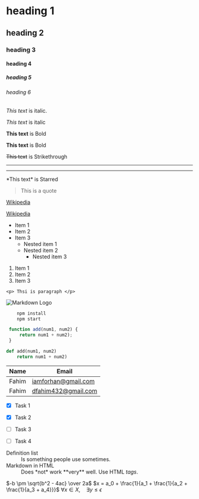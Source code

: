 <!-- Headings  -->
# heading 1 
## heading 2 
### heading 3 
#### heading 4 
##### heading 5 
###### heading 6 

<!-- Italics -->

*This text* is italic.

_This text_ is italic


<!-- Strong -->

**This text** is Bold 

__This text__ is Bold 

~~This text~~ is Strikethrough 

<!-- Horizontal Rule -->
---
___

<!-- Show star -->
\*This text\* is Starred 

<!-- Blockquote  -->
> This is a quote 

<!-- Links  -->

[Wikipedia](http://www.wikipedia.com)

<!-- Links with title  -->
[Wikipedia](http://www.wikipedia.com "Wikipedia")


<!-- UL -->
* Item 1 
* Item 2 
* Item 3 
    * Nested item 1 
    * Nested item 2 
        * Nested item 3 

<!-- OL  -->
1. Item 1 
1. Item 2 
1. Item 3 

<!-- Inline Code Block  -->
`<p> Thsi is paragraph </p>`

<!-- Images -->
![Markdown Logo](https://markdown-here.com/img/icon256.png)


<!--  Github Markdown -->
```bash
    npm install 
    npm start 
```

```javascript
 function add(num1, num2) {
     return num1 + num2); 
 }
 ```

 ```python
 def add(num1, num2)
     return num1 + num2)  
 ```

 <!-- Tables -->

| Name     | Email          |
| -------- | -------------- |
| Fahim | iamforhan@gmail.com |
| Fahim | dfahim432@gmail.com |


<!-- Task Lists -->

* [x] Task 1 
* [x] Task 2 
* [ ] Task 3 
* [ ] Task 4 


<!-- Inline HTML -->

<dl>
  <dt>Definition list</dt>
  <dd>Is something people use sometimes.</dd>

  <dt>Markdown in HTML</dt>
  <dd>Does *not* work **very** well. Use HTML <em>tags</em>.</dd>
</dl>


<!-- Math Formula -->
$-b \pm \sqrt{b^2 - 4ac} \over 2a$
$x = a_0 + \frac{1}{a_1 + \frac{1}{a_2 + \frac{1}{a_3 + a_4}}}$
$\forall x \in X, \quad \exists y \leq \epsilon$